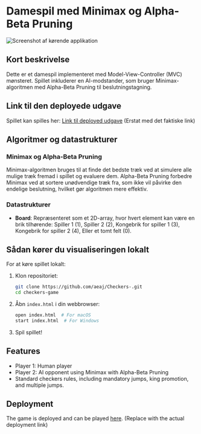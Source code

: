 # Damespil med Minimax og Alpha-Beta Pruning

![Screenshot af kørende applikation](screenshot.png) <!-- Sørg for at have et screenshot af din applikation i projektmappen og opdater stien hvis nødvendigt -->

## Kort beskrivelse

Dette er et damespil implementeret med Model-View-Controller (MVC) mønsteret. Spillet inkluderer en AI-modstander, som bruger Minimax-algoritmen med Alpha-Beta Pruning til beslutningstagning.

## Link til den deployede udgave

Spillet kan spilles her: [Link til deployed udgave](http://example.com) (Erstat med det faktiske link)

## Algoritmer og datastrukturer

### Minimax og Alpha-Beta Pruning
Minimax-algoritmen bruges til at finde det bedste træk ved at simulere alle mulige træk fremad i spillet og evaluere dem. Alpha-Beta Pruning forbedre Minimax ved at sortere unødvendige træk fra, som ikke vil påvirke den endelige beslutning, hvilket gør algoritmen mere effektiv.

### Datastrukturer
- **Board**: Repræsenteret som et 2D-array, hvor hvert element kan være en brik tilhørende:
  Spiller 1 (1), 
  Spiller 2 (2), 
  Kongebrik for spiller 1 (3),
  Kongebrik for spiller 2 (4),
  Eller et tomt felt (0).

## Sådan kører du visualiseringen lokalt

For at køre spillet lokalt:

1. Klon repositoriet:
    ```bash
    git clone https://github.com/aeaj/Checkers-.git
    cd checkers-game
    ```

2. Åbn `index.html` i din webbrowser:
    ```bash
    open index.html  # For macOS
    start index.html  # For Windows
    ```

3. Spil spillet!

## Features

- Player 1: Human player
- Player 2: AI opponent using Minimax with Alpha-Beta Pruning
- Standard checkers rules, including mandatory jumps, king promotion, and multiple jumps.

## Deployment

The game is deployed and can be played [here](http://example.com). (Replace with the actual deployment link)


